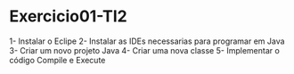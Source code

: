 # Exercicio01-TI2
1- Instalar o Eclipe
2- Instalar as IDEs necessarias para programar em Java 
3- Criar um novo projeto Java 
4- Criar uma nova classe 
5- Implementar o código Compile e Execute
